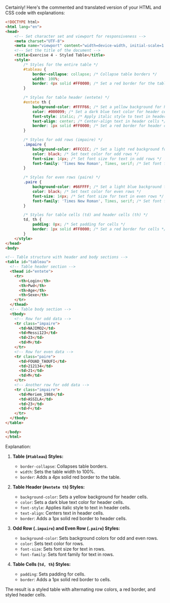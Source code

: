 Certainly! Here's the commented and translated version of your HTML and CSS code with explanations:

```html
<!DOCTYPE html>
<html lang="en">
<head>
    <!-- Set character set and viewport for responsiveness -->
    <meta charset="UTF-8">
    <meta name="viewport" content="width=device-width, initial-scale=1.0">
    <!-- Set the title of the document -->
    <title>Exercise 4 - Styled Table</title>
    <style>
        /* Styles for the entire table */
        #tableau {
            border-collapse: collapse; /* Collapse table borders */
            width: 100%;
            border: 4px solid #FF0000; /* Set a red border for the table */
        }

        /* Styles for table header (entete) */
        #entete th {
            background-color: #FFFF66; /* Set a yellow background for header cells */
            color: #000099; /* Set a dark blue text color for header cells */
            font-style: italic; /* Apply italic style to text in header cells */
            text-align: center; /* Center-align text in header cells */
            border: 1px solid #FF0000; /* Set a red border for header cells */
        }

        /* Styles for odd rows (impaire) */
        .impaire {
            background-color: #FFCCCC; /* Set a light red background for odd rows */
            color: black; /* Set text color for odd rows */
            font-size: 14px; /* Set font size for text in odd rows */
            font-family: 'Times New Roman', Times, serif; /* Set font family for text in odd rows */
        }

        /* Styles for even rows (paire) */
        .paire {
            background-color: #66FFFF; /* Set a light blue background for even rows */
            color: black; /* Set text color for even rows */
            font-size: 14px; /* Set font size for text in even rows */
            font-family: 'Times New Roman', Times, serif; /* Set font family for text in even rows */
        }

        /* Styles for table cells (td) and header cells (th) */
        td, th {
            padding: 8px; /* Set padding for cells */
            border: 1px solid #FF0000; /* Set a red border for cells */
        }
    </style>
</head>
<body>

<!-- Table structure with header and body sections -->
<table id="tableau">
  <!-- Table header section -->
  <thead id="entete">
    <tr>
      <th>Login</th>
      <th>Pwd</th>
      <th>Age</th>
      <th>Sexe</th>
    </tr>
  </thead>
  <!-- Table body section -->
  <tbody>
    <!-- Row for odd data -->
    <tr class="impaire">
      <td>NAJIMO2</td>
      <td>Messi123</td>
      <td>23</td>
      <td>M</td>
    </tr>
    <!-- Row for even data -->
    <tr class="paire">
      <td>FOUAD_TAOUFI</td>
      <td>212134</td>
      <td>21</td>
      <td>M</td>
    </tr>
    <!-- Another row for odd data -->
    <tr class="impaire">
      <td>Meriem_1988</td>
      <td>ASSILA</td>
      <td>23</td>
      <td>F</td>
    </tr>
  </tbody>
</table>

</body>
</html>
```

Explanation:

1. **Table (`#tableau`) Styles:**
   - `border-collapse`: Collapses table borders.
   - `width`: Sets the table width to 100%.
   - `border`: Adds a 4px solid red border to the table.

2. **Table Header (`#entete th`) Styles:**
   - `background-color`: Sets a yellow background for header cells.
   - `color`: Sets a dark blue text color for header cells.
   - `font-style`: Applies italic style to text in header cells.
   - `text-align`: Centers text in header cells.
   - `border`: Adds a 1px solid red border to header cells.

3. **Odd Row (`.impaire`) and Even Row (`.paire`) Styles:**
   - `background-color`: Sets background colors for odd and even rows.
   - `color`: Sets text color for rows.
   - `font-size`: Sets font size for text in rows.
   - `font-family`: Sets font family for text in rows.

4. **Table Cells (`td, th`) Styles:**
   - `padding`: Sets padding for cells.
   - `border`: Adds a 1px solid red border to cells.

The result is a styled table with alternating row colors, a red border, and styled header cells.
